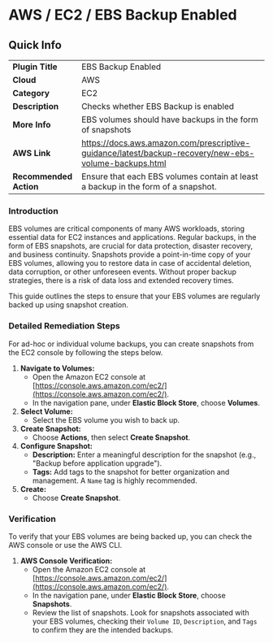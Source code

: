 # AWS / EC2 / EBS Backup Enabled

## Quick Info

| | |
|-|-|
| **Plugin Title** | EBS Backup Enabled |
| **Cloud** | AWS |
| **Category** | EC2 |
| **Description** | Checks whether EBS Backup is enabled |
| **More Info** | EBS volumes should have backups in the form of snapshots |
| **AWS Link** | https://docs.aws.amazon.com/prescriptive-guidance/latest/backup-recovery/new-ebs-volume-backups.html |
| **Recommended Action** | Ensure that each EBS volumes contain at least a backup in the form of a snapshot. |

### Introduction

EBS volumes are critical components of many AWS workloads, storing essential data for EC2 instances and applications. Regular backups, in the form of EBS snapshots, are crucial for data protection, disaster recovery, and business continuity. Snapshots provide a point-in-time copy of your EBS volumes, allowing you to restore data in case of accidental deletion, data corruption, or other unforeseen events. Without proper backup strategies, there is a risk of data loss and extended recovery times.

This guide outlines the steps to ensure that your EBS volumes are regularly backed up using snapshot creation.

### Detailed Remediation Steps

For ad-hoc or individual volume backups, you can create snapshots from the EC2 console by following the steps below.

1.  **Navigate to Volumes:**
    *   Open the Amazon EC2 console at [https://console.aws.amazon.com/ec2/](https://console.aws.amazon.com/ec2/).
    *   In the navigation pane, under **Elastic Block Store**, choose **Volumes**.
2.  **Select Volume:**
    *   Select the EBS volume you wish to back up.
3.  **Create Snapshot:**
    *   Choose **Actions**, then select **Create Snapshot**.
4.  **Configure Snapshot:**
    *   **Description:** Enter a meaningful description for the snapshot (e.g., "Backup before application upgrade").
    *   **Tags:** Add tags to the snapshot for better organization and management. A `Name` tag is highly recommended.
5.  **Create:**
    *   Choose **Create Snapshot**.

### Verification

To verify that your EBS volumes are being backed up, you can check the AWS console or use the AWS CLI.

1.  **AWS Console Verification:**
    *   Open the Amazon EC2 console at [https://console.aws.amazon.com/ec2/](https://console.aws.amazon.com/ec2/).
    *   In the navigation pane, under **Elastic Block Store**, choose **Snapshots**.
    *   Review the list of snapshots. Look for snapshots associated with your EBS volumes, checking their `Volume ID`, `Description`, and `Tags` to confirm they are the intended backups.

    
